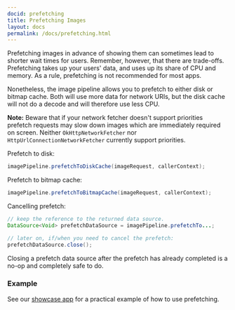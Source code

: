 ```yaml
---
docid: prefetching
title: Prefetching Images
layout: docs
permalink: /docs/prefetching.html
---
```


Prefetching images in advance of showing them can sometimes lead to shorter wait times for users. Remember, however, that there are trade-offs. Prefetching takes up your users' data, and uses up its share of CPU and memory. As a rule, prefetching is not recommended for most apps.

Nonetheless, the image pipeline allows you to prefetch to either disk or bitmap cache. Both will use more data for network URIs, but the disk cache will not do a decode and will therefore use less CPU.

__Note:__ Beware that if your network fetcher doesn't support priorities prefetch requests may slow down images which are immediately required on screen. Neither `OkHttpNetworkFetcher` nor `HttpUrlConnectionNetworkFetcher` currently support priorities.

Prefetch to disk:

```java
imagePipeline.prefetchToDiskCache(imageRequest, callerContext);
```

Prefetch to bitmap cache:

```java
imagePipeline.prefetchToBitmapCache(imageRequest, callerContext);
```

Cancelling prefetch:

```java
// keep the reference to the returned data source.
DataSource<Void> prefetchDataSource = imagePipeline.prefetchTo...;

// later on, if/when you need to cancel the prefetch:
prefetchDataSource.close();
```

Closing a prefetch data source after the prefetch has already completed is a no-op and completely safe to do.

### Example

See our [showcase app](https://github.com/facebook/fresco/blob/main/samples/showcase/src/main/java/com/facebook/fresco/samples/showcase/imagepipeline/ImagePipelinePrefetchFragment.java) for a practical example of how to use prefetching.
